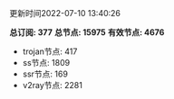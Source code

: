 更新时间2022-07-10 13:40:26

**总订阅: 377**
**总节点: 15975**
**有效节点: 4676**
- trojan节点: 417
- ss节点: 1809
- ssr节点: 169
- v2ray节点: 2281
